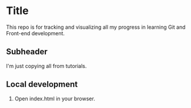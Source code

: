 # Title

This repo is for tracking and visualizing all my progress in learning Git and Front-end development.

## Subheader

I'm just copying all from tutorials.

## Local development

1. Open index.html in your browser.